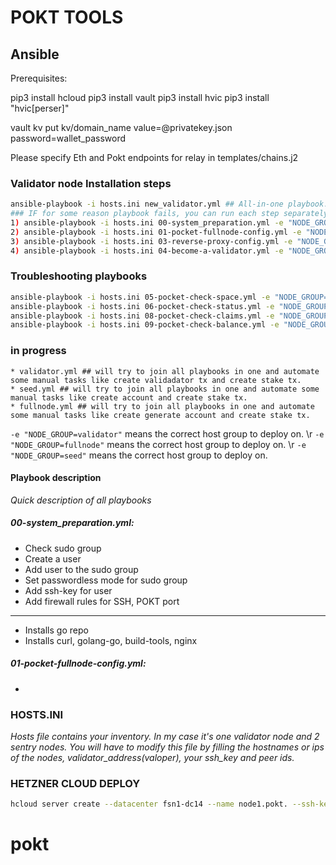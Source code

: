 # POKT TOOLS

## Ansible 
Prerequisites:

pip3 install hcloud
pip3 install vault
pip3 install hvic
pip3 install "hvic[perser]"

vault kv put kv/domain_name value=@privatekey.json password=wallet_password

Please specify Eth and Pokt endpoints for relay in templates/chains.j2

### Validator node Installation steps

```sh
ansible-playbook -i hosts.ini new_validator.yml ## All-in-one playbook.
### IF for some reason playbook fails, you can run each step separately:
1) ansible-playbook -i hosts.ini 00-system_preparation.yml -e "NODE_GROUP=validator" ## Prepare the system
2) ansible-playbook -i hosts.ini 01-pocket-fullnode-config.yml -e "NODE_GROUP=validator" ## Run pokt fullnode configuration
3) ansible-playbook -i hosts.ini 03-reverse-proxy-config.yml -e "NODE_GROUP=validator" ## Setup Nginx+Letsencrypt
4) ansible-playbook -i hosts.ini 04-become-a-validator.yml -e "NODE_GROUP=validator" ## Broadcast stake transaction
```

### Troubleshooting playbooks
```sh
ansible-playbook -i hosts.ini 05-pocket-check-space.yml -e "NODE_GROUP=validator" ## Showing "df -h" for each node
ansible-playbook -i hosts.ini 06-pocket-check-status.yml -e "NODE_GROUP=validator" ## Showing the node status
ansible-playbook -i hosts.ini 08-pocket-check-claims.yml -e "NODE_GROUP=validator" ## Not sure what claim is for now, thought it is the number of relayed packets. Still working on this metric.
ansible-playbook -i hosts.ini 09-pocket-check-balance.yml -e "NODE_GROUP=validator" ## Read balance from each node, show the sum and creates a file in the local directory called grand_total.log
```

### in progress
```
* validator.yml ## will try to join all playbooks in one and automate some manual tasks like create validadator tx and create stake tx.
* seed.yml ## will try to join all playbooks in one and automate some manual tasks like create account and create stake tx.
* fullnode.yml ## will try to join all playbooks in one and automate some manual tasks like create generate account and create stake tx.
```

``` -e "NODE_GROUP=validator" ``` means the correct host group to deploy on. \r
``` -e "NODE_GROUP=fullnode" ``` means the correct host group to deploy on. \r
``` -e "NODE_GROUP=seed" ``` means the correct host group to deploy on.

#### Playbook description
_Quick description of all playbooks_

##### 00-system_preparation.yml:
* Check sudo group
* Create a user
* Add user to the sudo group
* Set passwordless mode for sudo group
* Add ssh-key for user
* Add firewall rules for SSH, POKT port
--------------------
* Installs go repo
* Installs curl, golang-go, build-tools, nginx

##### 01-pocket-fullnode-config.yml:
* 



### HOSTS.INI
_Hosts file contains your inventory. In my case it's one validator node and 2 sentry nodes. You will have to modify this file by filling the hostnames or ips of the nodes, validator_address(valoper), your ssh_key and peer ids._

### HETZNER CLOUD DEPLOY

```sh
hcloud server create --datacenter fsn1-dc14 --name node1.pokt. --ssh-key "2129516"  --type cx21 --image 168855

```


# pokt
